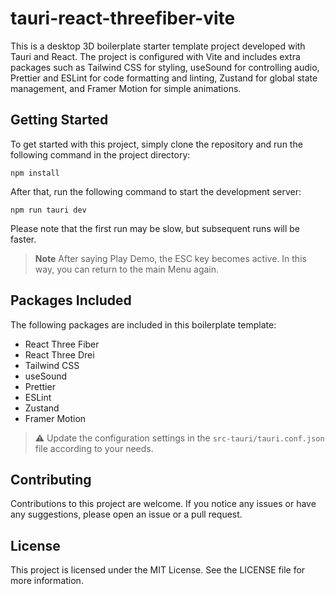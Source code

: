 # tauri-react-threefiber-vite

This is a desktop 3D boilerplate starter template project developed with Tauri and React. The project is configured with Vite and includes extra packages such as Tailwind CSS for styling, useSound for controlling audio, Prettier and ESLint for code formatting and linting, Zustand for global state management, and Framer Motion for simple animations.

## Getting Started

To get started with this project, simply clone the repository and run the following command in the project directory:

```console
npm install
```

After that, run the following command to start the development server:

```console
npm run tauri dev
```

Please note that the first run may be slow, but subsequent runs will be faster.

> **Note**
> After saying Play Demo, the ESC key becomes active. In this way, you can return to the main Menu again.

## Packages Included

The following packages are included in this boilerplate template:

- React Three Fiber
- React Three Drei
- Tailwind CSS
- useSound
- Prettier
- ESLint
- Zustand
- Framer Motion

> :warning: Update the configuration settings in the `src-tauri/tauri.conf.json` file according to your needs.

## Contributing

Contributions to this project are welcome. If you notice any issues or have any suggestions, please open an issue or a pull request.

## License

This project is licensed under the MIT License. See the LICENSE file for more information.
